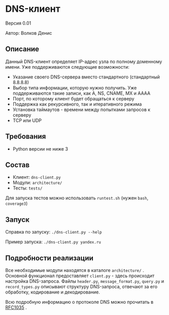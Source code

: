 # DNS-клиент

Версия 0.01

Автор: Волков Денис

## Описание

Данный DNS-клиент определяет IP-адрес узла по полному доменному имени. Уже поддерживаются следующие возможности:

- Указание своего DNS-сервера вместо стандартного (стандартный 8.8.8.8)
- Выбор типа информации, которую нужно получить. Уже поддерживаются такие записи, как A, NS, CNAME, MX и AAAA
- Порт, по которому клиент будет обращаться к серверу
- Поддержка как рекурсивного, так и итеративного режима
- Установка таймаутов - времени между попытками запросов к серверу
- TCP или UDP

## Требования

- Python версии не ниже 3

## Состав

- Клиент: `dns-client.py`
- Модули: `architecture/`
- Тесты: `tests/`

Для запуска тестов можно использовать `runtest.sh` (нужен `bash`, `coverage3`)

## Запуск

Справка по запуску: `./dns-client.py --help`

Пример запуска: `./dns-client.py yandex.ru`

## Подробности реализации

Все необходимые модули находятся в каталоге `architecture/` . Основной функционал предоставляет `client.py` - здесь происходит настройка DNS-запроса. Файлы `header.py`, `message_format.py`, `query.py` и `record_types.py` описывают структуру DNS-запроса, отвечают за его обработку, кодирование и декодирование. 

Всю подробную информацию о протоколе DNS можно прочитать в [RFC1035](http://www.ietf.org/rfc/rfc1035) .